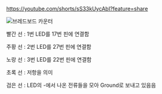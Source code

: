 https://youtube.com/shorts/sS33kUycAbI?feature=share

![브레드보드 카운터](브레드보드%20카운터.jpg)

빨간 선 : 1번 LED를 17번 핀에 연결함

주황 선 : 2번 LED를 27번 핀에 연결함

노랑 선 : 3번 LED를 22번 핀에 연결함

초록 선 : 저항을 의미

검은 선 : LED의 -에서 나온 전류들을 모아 Ground로 보내고 있음음